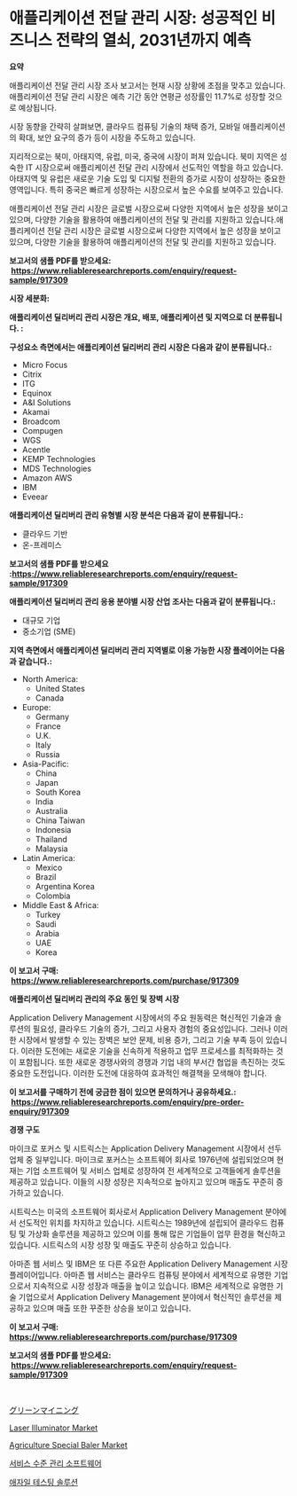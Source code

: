<p><h1>애플리케이션 전달 관리 시장: 성공적인 비즈니스 전략의 열쇠, 2031년까지 예측</h1></p><p><strong>요약</strong></p>
<p><p>애플리케이션 전달 관리 시장 조사 보고서는 현재 시장 상황에 초점을 맞추고 있습니다. 애플리케이션 전달 관리 시장은 예측 기간 동안 연평균 성장률인 11.7%로 성장할 것으로 예상됩니다.</p><p>시장 동향을 간략히 살펴보면, 클라우드 컴퓨팅 기술의 채택 증가, 모바일 애플리케이션의 확대, 보안 요구의 증가 등이 시장을 주도하고 있습니다.</p><p>지리적으로는 북미, 아태지역, 유럽, 미국, 중국에 시장이 퍼져 있습니다. 북미 지역은 성숙한 IT 시장으로써 애플리케이션 전달 관리 시장에서 선도적인 역할을 하고 있습니다. 아태지역 및 유럽은 새로운 기술 도입 및 디지털 전환의 증가로 시장이 성장하는 중요한 영역입니다. 특히 중국은 빠르게 성장하는 시장으로서 높은 수요를 보여주고 있습니다.</p><p>애플리케이션 전달 관리 시장은 글로벌 시장으로써 다양한 지역에서 높은 성장을 보이고 있으며, 다양한 기술을 활용하여 애플리케이션의 전달 및 관리를 지원하고 있습니다.애플리케이션 전달 관리 시장은 글로벌 시장으로써 다양한 지역에서 높은 성장을 보이고 있으며, 다양한 기술을 활용하여 애플리케이션의 전달 및 관리를 지원하고 있습니다.</p></p>
<p><strong>보고서의 샘플 PDF를 받으세요: &nbsp;<a href="https://www.reliableresearchreports.com/enquiry/request-sample/917309">https://www.reliableresearchreports.com/enquiry/request-sample/917309</a></strong></p>
<p><strong>시장 세분화:</strong></p>
<p><strong> 애플리케이션 딜리버리 관리 시장은 개요, 배포, 애플리케이션 및 지역으로 더 분류됩니다. :</strong></p>
<p><strong>구성요소 측면에서는 애플리케이션 딜리버리 관리 시장은 다음과 같이 분류됩니다.:</strong></p>
<p><ul><li>Micro Focus</li><li>Citrix</li><li>ITG</li><li>Equinox</li><li>A&I Solutions</li><li>Akamai</li><li>Broadcom</li><li>Compugen</li><li>WGS</li><li>Acentle</li><li>KEMP Technologies</li><li>MDS Technologies</li><li>Amazon AWS</li><li>IBM</li><li>Eveear</li></ul></p>
<p><strong> 애플리케이션 딜리버리 관리 유형별 시장 분석은 다음과 같이 분류됩니다.:</strong></p>
<p><ul><li>클라우드 기반</li><li>온-프레미스</li></ul></p>
<p><strong>보고서의 샘플 PDF를 받으세요 :<a href="https://www.reliableresearchreports.com/enquiry/request-sample/917309">https://www.reliableresearchreports.com/enquiry/request-sample/917309</a></strong></p>
<p><strong> 애플리케이션 딜리버리 관리 응용 분야별 시장 산업 조사는 다음과 같이 분류됩니다.:</strong></p>
<p><ul><li>대규모 기업</li><li>중소기업 (SME)</li></ul></p>
<p><strong>지역 측면에서 애플리케이션 딜리버리 관리 지역별로 이용 가능한 시장 플레이어는 다음과 같습니다.:</strong></p>
<p><ul>
    <li>
        North America:
        <ul>
            <li>United States</li>
            <li>Canada</li>
        </ul>
    </li>
    <li>
        Europe:
        <ul>
            <li>Germany</li>
            <li>France</li>
            <li>U.K.</li>
            <li>Italy</li>
            <li>Russia</li>
        </ul>
    </li>
    <li>
        Asia-Pacific:
        <ul>
            <li>China</li>
            <li>Japan</li>
            <li>South Korea</li>
            <li>India</li>
            <li>Australia</li>
            <li>China Taiwan</li>
            <li>Indonesia</li>
            <li>Thailand</li>
            <li>Malaysia</li>
        </ul>
    </li>
    <li>
        Latin America:
        <ul>
            <li>Mexico</li>
            <li>Brazil</li>
            <li>Argentina Korea</li>
            <li>Colombia</li>
        </ul>
    </li>
    <li>
        Middle East & Africa:
        <ul>
            <li>Turkey</li>
            <li>Saudi</li>
            <li>Arabia</li>
            <li>UAE</li>
            <li>Korea</li>
        </ul>
    </li>
    </ul></p>
<p><strong>이 보고서 구매: &nbsp;<a href="https://www.reliableresearchreports.com/purchase/917309">https://www.reliableresearchreports.com/purchase/917309</a></strong></p>
<p><strong>애플리케이션 딜리버리 관리의 주요 동인 및 장벽 시장</strong></p>
<p><p>Application Delivery Management 시장에서의 주요 원동력은 혁신적인 기술과 솔루션의 필요성, 클라우드 기술의 증가, 그리고 사용자 경험의 중요성입니다. 그러나 이러한 시장에서 발생할 수 있는 장벽은 보안 문제, 비용 증가, 그리고 기술 부족 등이 있습니다. 이러한 도전에는 새로운 기술을 신속하게 적용하고 업무 프로세스를 최적화하는 것이 포함됩니다. 또한 새로운 경쟁사와의 경쟁과 기업 내의 부서간 협업을 촉진하는 것도 중요한 도전입니다. 이러한 도전에 대응하여 효과적인 해결책을 모색해야 합니다.</p></p>
<p><strong>이 보고서를 구매하기 전에 궁금한 점이 있으면 문의하거나 공유하세요.: &nbsp;<a href="https://www.reliableresearchreports.com/enquiry/pre-order-enquiry/917309">https://www.reliableresearchreports.com/enquiry/pre-order-enquiry/917309</a></strong></p>
<p><strong>경쟁 구도</strong></p>
<p><p>마이크로 포커스 및 시트릭스는 Application Delivery Management 시장에서 선두 업체 중 일부입니다. 마이크로 포커스는 소프트웨어 회사로 1976년에 설립되었으며 현재는 기업 소프트웨어 및 서비스 업체로 성장하여 전 세계적으로 고객들에게 솔루션을 제공하고 있습니다. 이들의 시장 성장은 지속적으로 높아지고 있으며 매출도 꾸준히 증가하고 있습니다.</p><p>시트릭스는 미국의 소프트웨어 회사로서 Application Delivery Management 분야에서 선도적인 위치를 차지하고 있습니다. 시트릭스는 1989년에 설립되어 클라우드 컴퓨팅 및 가상화 솔루션을 제공하고 있으며 이를 통해 많은 기업들이 업무 환경을 혁신하고 있습니다. 시트릭스의 시장 성장 및 매출도 꾸준히 상승하고 있습니다.</p><p>아마존 웹 서비스 및 IBM은 또 다른 주요한 Application Delivery Management 시장 플레이어입니다. 아마존 웹 서비스는 클라우드 컴퓨팅 분야에서 세계적으로 유명한 기업으로서 지속적으로 시장 성장과 매출을 높이고 있습니다. IBM은 세계적으로 유명한 기술 기업으로서 Application Delivery Management 분야에서 혁신적인 솔루션을 제공하고 있으며 매출 또한 꾸준한 상승을 보이고 있습니다.</p></p>
<p><strong>이 보고서 구매: &nbsp; <a href="https://www.reliableresearchreports.com/purchase/917309">https://www.reliableresearchreports.com/purchase/917309</a></strong></p>
<p><strong>보고서의 샘플 PDF를 받으세요: &nbsp;<a href="https://www.reliableresearchreports.com/enquiry/request-sample/917309">https://www.reliableresearchreports.com/enquiry/request-sample/917309</a></strong><strong></strong></p>
<p>&nbsp;</p>
<p><p><a href="https://github.com/joaejkdzgyljvo6/Market-Research-Report-List-1/blob/main/6926773183218.md">グリーンマイニング</a></p><p><a href="https://github.com/nancykennedykellievqfqt2/Market-Research-Report-List-1/blob/main/laser-illuminator-market.md">Laser Illuminator Market</a></p><p><a href="https://issuu.com/reportprime-2/docs/agriculture-special-baler-market-size-2030.pptx">Agriculture Special Baler Market</a></p><p><a href="https://github.com/idcefvhkdut6/Market-Research-Report-List-1/blob/main/6825624183272.md">서비스 수준 관리 소프트웨어</a></p><p><a href="https://github.com/vsap75a286l/Market-Research-Report-List-1/blob/main/8878381183273.md">애자일 테스팅 솔루션</a></p></p>